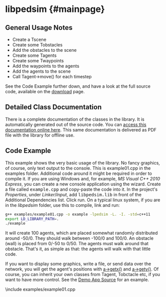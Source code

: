 libpedsim {#mainpage}
=========

## General Usage Notes

- Create a Tscene
- Create some Tobstacles
- Add the obstacles to the scene
- Create some Tagents
- Create some Twaypoints
- Add the waypoints to the agents
- Add the agents to the scene
- Call Tagent->move() for each timestep

See the Code Example further down, and have a look
at the full source code, available on the <a
href="/download/">download</a> page.

## Detailed Class Documentation

There is a complete documentation of the classes in the library. It is
automatically generated out of the source code. You can <a
href="latest/annotated.html">access this documentation online here</a>.
This same documentation is delivered as PDF file with the library for
offline use.
 
## Code Example

This example shows the very basic usage of the library. No fancy
graphics, of course, only text output to the console.  This is
example01.cpp in the examples folder.  Additional code around it might
be required in order to compile it. If you are using Windows and, for
example, <i>MS Visual C++ 2010 Express</i>, you can create a new
console application using the wizard. Create a file called
<tt>example.cpp</tt> and copy-paste the code into it. In the project's
<i>Properties</i>, under <i>Linker</i>/<i>Input</i>, add
<tt>libpedsim.lib</tt> in front of the Additional Dependencies
list. Click run. On a typical linux system, if you are in the
_libpedsim_ folder, use this to compile, link and run:

~~~~ .sh
g++ examples/example01.cpp -o example -lpedsim -L. -I. -std=c++11
export LD_LIBRARY_PATH=.
./example
~~~~

It will create 100 agents, which are placed somewhat randomly
distributed around -50/0. They should walk between -100/0 and 100/0.
An obstacle (wall) is placed from 0/-50 to 0/50. The agents must walk
around that obstacle. That's it, as simple as that: the agents will
walk with that little code. 

If you want to display some graphics, write a file, or send data over
the network, you will get the agent's positions with <a
href="latest/classPed_1_1Tagent.html" class="code">a-&gt;getx()</a>
and <a href="latest/classPed_1_1Tagent.html"
class="code">a-&gt;gety()</a>.  Of course, you can inherit your own
classes from Tagent, Tobctacle etc, if you want to have more control.
See the <a href="/demo/">Demo App Source</a> for an example.

\include examples/example01.cpp

